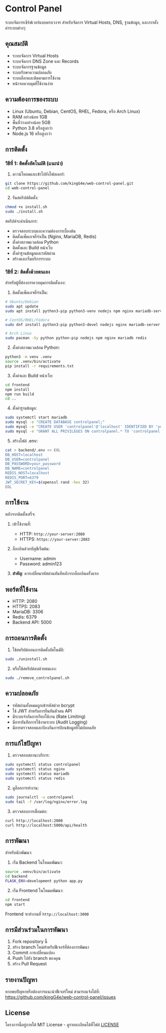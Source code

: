 # Control Panel

ระบบจัดการเซิร์ฟเวอร์แบบครบวงจร สำหรับจัดการ Virtual Hosts, DNS, ฐานข้อมูล, และการตั้งค่าระบบต่างๆ

## คุณสมบัติ

- ระบบจัดการ Virtual Hosts
- ระบบจัดการ DNS Zone และ Records
- ระบบจัดการฐานข้อมูล
- ระบบรักษาความปลอดภัย
- ระบบล็อกและติดตามการใช้งาน
- หน้าจอควบคุมที่ใช้งานง่าย

## ความต้องการของระบบ

- Linux (Ubuntu, Debian, CentOS, RHEL, Fedora, หรือ Arch Linux)
- RAM อย่างน้อย 1GB
- พื้นที่ว่างอย่างน้อย 5GB
- Python 3.8 หรือสูงกว่า
- Node.js 16 หรือสูงกว่า

## การติดตั้ง

### วิธีที่ 1: ติดตั้งอัตโนมัติ (แนะนำ)

1. ดาวน์โหลดและเข้าไปยังโฟลเดอร์:
```bash
git clone https://github.com/kingG4e/web-control-panel.git
cd web-control-panel
```

2. รันสคริปต์ติดตั้ง:
```bash
chmod +x install.sh
sudo ./install.sh
```

สคริปต์จะดำเนินการ:
- ตรวจสอบระบบและความต้องการเบื้องต้น
- ติดตั้งแพ็คเกจที่จำเป็น (Nginx, MariaDB, Redis)
- ตั้งค่าสภาพแวดล้อม Python
- ติดตั้งและ Build หน้าเว็บ
- ตั้งค่าฐานข้อมูลและรหัสผ่าน
- สร้างและเริ่มบริการระบบ

### วิธีที่ 2: ติดตั้งด้วยตนเอง

สำหรับผู้ที่ต้องการควบคุมการติดตั้งเอง:

1. ติดตั้งแพ็คเกจที่จำเป็น:
```bash
# Ubuntu/Debian
sudo apt update
sudo apt install python3-pip python3-venv nodejs npm nginx mariadb-server redis-server

# CentOS/RHEL/Fedora
sudo dnf install python3-pip python3-devel nodejs nginx mariadb-server redis

# Arch Linux
sudo pacman -Sy python python-pip nodejs npm nginx mariadb redis
```

2. ตั้งค่าสภาพแวดล้อม Python:
```bash
python3 -m venv .venv
source .venv/bin/activate
pip install -r requirements.txt
```

3. ตั้งค่าและ Build หน้าเว็บ:
```bash
cd frontend
npm install
npm run build
cd ..
```

4. ตั้งค่าฐานข้อมูล:
```bash
sudo systemctl start mariadb
sudo mysql -e "CREATE DATABASE controlpanel;"
sudo mysql -e "CREATE USER 'controlpanel'@'localhost' IDENTIFIED BY 'your_password';"
sudo mysql -e "GRANT ALL PRIVILEGES ON controlpanel.* TO 'controlpanel'@'localhost';"
```

5. สร้างไฟล์ .env:
```bash
cat > backend/.env << EOL
DB_HOST=localhost
DB_USER=controlpanel
DB_PASSWORD=your_password
DB_NAME=controlpanel
REDIS_HOST=localhost
REDIS_PORT=6379
JWT_SECRET_KEY=$(openssl rand -hex 32)
EOL
```

## การใช้งาน

หลังจากติดตั้งเสร็จ:

1. เข้าใช้งานที่:
   - HTTP: `http://your-server:2080`
   - HTTPS: `https://your-server:2083`

2. ล็อกอินด้วยบัญชีเริ่มต้น:
   - Username: admin
   - Password: admin123

3. **สำคัญ**: ควรเปลี่ยนรหัสผ่านทันทีหลังจากล็อกอินครั้งแรก

## พอร์ตที่ใช้งาน

- HTTP: 2080
- HTTPS: 2083
- MariaDB: 3306
- Redis: 6379
- Backend API: 5000

## การถอนการติดตั้ง

1. ใช้สคริปต์ถอนการติดตั้งอัตโนมัติ:
```bash
sudo ./uninstall.sh
```

2. หรือใช้สคริปต์ลบด้วยตนเอง:
```bash
sudo ./remove_controlpanel.sh
```

## ความปลอดภัย

- รหัสผ่านทั้งหมดถูกเข้ารหัสด้วย bcrypt
- ใช้ JWT สำหรับการยืนยันตัวตน API
- มีระบบจำกัดการเรียกใช้งาน (Rate Limiting)
- มีการบันทึกการใช้งานระบบ (Audit Logging)
- มีการตรวจสอบและป้องกันการป้อนข้อมูลที่ไม่ปลอดภัย

## การแก้ไขปัญหา

1. ตรวจสอบสถานะบริการ:
```bash
sudo systemctl status controlpanel
sudo systemctl status nginx
sudo systemctl status mariadb
sudo systemctl status redis
```

2. ดูล็อกการทำงาน:
```bash
sudo journalctl -u controlpanel
sudo tail -f /var/log/nginx/error.log
```

3. ตรวจสอบการเชื่อมต่อ:
```bash
curl http://localhost:2080
curl http://localhost:5000/api/health
```

## การพัฒนา

สำหรับนักพัฒนา:

1. เริ่ม Backend ในโหมดพัฒนา:
```bash
source .venv/bin/activate
cd backend
FLASK_ENV=development python app.py
```

2. เริ่ม Frontend ในโหมดพัฒนา:
```bash
cd frontend
npm start
```

Frontend จะทำงานที่ `http://localhost:3000`

## การมีส่วนร่วมในการพัฒนา

1. Fork repository นี้
2. สร้าง branch ใหม่สำหรับฟีเจอร์ที่ต้องการพัฒนา
3. Commit การเปลี่ยนแปลง
4. Push ไปยัง branch ของคุณ
5. สร้าง Pull Request

## รายงานปัญหา

หากพบปัญหาหรือต้องการแนะนำฟีเจอร์ใหม่ สามารถแจ้งได้ที่:
https://github.com/kingG4e/web-control-panel/issues

## License

โครงการนี้อยู่ภายใต้ MIT License - ดูรายละเอียดได้ที่ไฟล์ [LICENSE](LICENSE) 